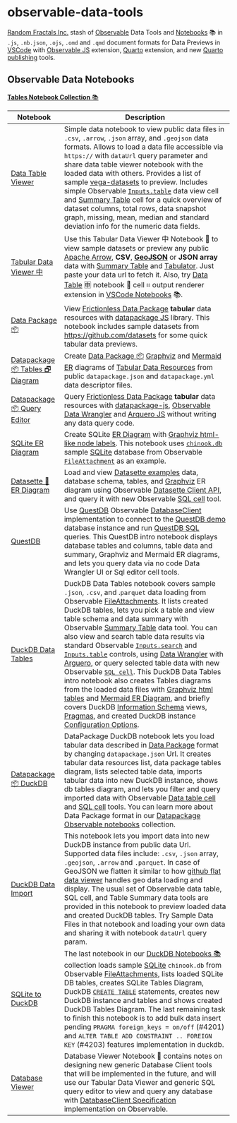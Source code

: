 # observable-data-tools
[Random Fractals Inc.](https://observablehq.com/@randomfractals?tab=collections) stash of [Observable](https://observablehq.com/explore) Data Tools and [Notebooks](https://twitter.com/hashtag/dataNotebooks?src=hashtag_click) 📚 in `.js`, `.nb.json`, `.ojs`, `.omd` and `.qmd` document formats for Data Previews in [VSCode](https://code.visualstudio.com/) with [Observable JS](https://marketplace.visualstudio.com/items?itemName=GordonSmith.observable-js) extension, [Quarto](https://marketplace.visualstudio.com/items?itemName=quarto.quarto) extension, and new [Quarto publishing](https://quarto.org/docs/publishing/) tools.

## Observable Data Notebooks

[**Tables Notebook Collection** 📚](https://observablehq.com/collection/@randomfractals/tables)

| Notebook | Description |
| --- | --- |
| [Data Table Viewer](https://observablehq.com/@randomfractals/data-table-viewer?collection=@randomfractals/tables) | Simple data notebook to view public data files in `.csv`, `.arrow`, `.json` array, and `.geojson` data formats. Allows to load a data file accessible via `https://` with `dataUrl` query parameter and share data table viewer notebook with the loaded data with others. Provides a list of sample [vega-datasets](https://github.com/vega/vega-datasets/tree/next/data) to preview. Includes simple Observable [`Inputs.table`](https://observablehq.com/@observablehq/input-table) data view cell and [Summary Table](https://observablehq.com/@observablehq/summary-table) cell for a quick overview of dataset columns, total rows, data snapshot graph, missing, mean, median and standard deviation info for the numeric data fields. |
| [Tabular Data Viewer 中](https://observablehq.com/@randomfractals/tabular-data-viewer?collection=@randomfractals/tables) | Use this Tabular Data Viewer 中 Notebook 📓 to view sample datasets or preview any public [Apache Arrow](https://observablehq.com/@randomfractals/apache-arrow), **CSV**, [**GeoJSON**](https://www.rfc-editor.org/rfc/rfc7946.html) or **JSON array** data with [Summary Table](https://observablehq.com/@observablehq/summary-table) and [Tabulator](http://tabulator.info/). Just paste your data url to fetch it. Also, try [Data Table](https://github.com/RandomFractals/vscode-data-table) 🈸 notebook 📓 cell ⌗ output renderer extension in [VSCode Notebooks](https://marketplace.visualstudio.com/search?target=VSCode&category=Notebooks&sortBy=Installs) 📚. |
| [Data Package 📦](https://observablehq.com/@randomfractals/data-package?collection=@randomfractals/tables) | View <a href="https://specs.frictionlessdata.io/data-package/" target="_blank" title="Data Package Specification">Frictionless Data Package</a> **tabular** data resources with <a href="https://github.com/frictionlessdata/datapackage-js" target="_blank" title="Data Hub">datapackage JS</a> library. This notebook includes sample datasets from <a href="https://github.com/datasets" target="_blank" title="Data Packaged Core Datasets">https://github.com/datasets</a> for some quick tabular data previews. |
| [Datapackage 📦 Tables 🗗 Diagram](https://observablehq.com/@randomfractals/datapackage-diagram?collection=@randomfractals/tables) | Create [Data Package 📦](https://observablehq.com/@randomfractals/data-package) [Graphviz](https://graphviz.org/) and [Mermaid ER](https://mermaid-js.github.io/mermaid/#/entityRelationshipDiagram) diagrams of [Tabular Data Resources](https://specs.frictionlessdata.io/tabular-data-resource/) from public `datapackage.json` and `datapackage.yml` data descriptor files. |
| [Datapackage 📦 Query Editor](https://observablehq.com/@randomfractals/datapackage-query-editor?collection=@randomfractals/tables) | Query [Frictionless Data Package](https://specs.frictionlessdata.io/data-package/) **tabular** data resources with [datapackage-js](https://github.com/frictionlessdata/datapackage-js), [Observable Data Wrangler](https://observablehq.com/@observablehq/data-wrangler) and [Arquero JS](https://uwdata.github.io/arquero) without writing any data query code. |
| [SQLite ER Diagram](https://observablehq.com/@randomfractals/sqlite-er-diagram?collection=@randomfractals/tables) | Create SQLite [ER Diagram](https://en.wikipedia.org/wiki/Entity%E2%80%93relationship_model) with [Graphviz html-like node labels](https://graphviz.org/doc/info/shapes.html#html). This notebook uses [`chinook.db`](https://www.sqlitetutorial.net/sqlite-sample-database/) sample [SQLite](https://www.sqlite.org/about.html) database from Observable [`FileAttachment`](https://observablehq.com/@observablehq/file-attachments) as an example. |
| [Datasette 📼 ER Diagram](https://observablehq.com/@randomfractals/datasette-er-diagram?collection=@randomfractals/tables) | Load and view [Datasette examples](https://datasette.io/examples) data, database schema, tables, and [Graphviz](https://graphviz.org/) ER diagram using Observable [Datasette Client API](https://observablehq.com/@ambassadors/datasette-client), and query it with new Observable [SQL cell](https://observablehq.com/@observablehq/sql-cell) tool. |
| [QuestDB](https://observablehq.com/@randomfractals/questdb?collection=@randomfractals/tables) | Use [QuestDB](https://observablehq.com/@observablehq/questdb?collection=@observablehq/database-clients) Observable [DatabaseClient](https://observablehq.com/@observablehq/database-client-specification) implementation to connect to the [QuestDB demo](https://demo.questdb.io/) database instance and run [QuestDB SQL](https://questdb.io/docs/concept/sql-execution-order) queries. This QuestDB intro notebook displays database tables and columns, table data and summary, Graphviz and Mermaid ER diagrams, and lets you query data via no code Data Wrangler UI or Sql editor cell tools. |
| [DuckDB Data Tables](https://observablehq.com/@randomfractals/duckdb-data-tables?collection=@randomfractals/duckdb) | DuckDB Data Tables notebook covers sample `.json`, `.csv`, and .`parquet` data loading from Observable [FileAttachments](https://observablehq.com/@observablehq/file-attachments). It lists created DuckDB tables, lets you pick a table and view table schema and data summary with Observable [Summary Table](https://observablehq.com/@observablehq/summary-table) data tool. You can also view and search table data results via standard Observable [`Inputs.search`](https://observablehq.com/@observablehq/input-search) and [`Inputs.table`](https://observablehq.com/@observablehq/input-table) controls, using [Data Wrangler](https://observablehq.com/@observablehq/data-wrangler) with [Arguero](https://uwdata.github.io/arquero/), or query selected table data with new Observable [`SQL cell`](https://observablehq.com/@observablehq/sql-cell). This DuckDB Data Tables intro notebook also creates Tables diagrams from the loaded data files with  [Graphviz html tables](https://graphviz.org/doc/info/shapes.html#html) and [Mermaid ER Diagram](https://mermaid-js.github.io/mermaid/#/entityRelationshipDiagram), and briefly covers DuckDB [Information Schema](https://duckdb.org/docs/sql/information_schema) views, [Pragmas](https://duckdb.org/docs/sql/pragmas), and created DuckDB instance [Configuration Options](https://duckdb.org/docs/sql/configuration). |
| [Datapackage 📦 DuckDB](https://observablehq.com/@randomfractals/datapackage-duckdb?collection=@randomfractals/duckdb) | DataPackage DuckDB notebook lets you load tabular data described in [Data Package](https://specs.frictionlessdata.io/data-package/) format by changing `datapackage.json` Url. It creates tabular data resources list, data package tables diagram, lists selected table data, imports tabular data into new DuckDB instance, shows db tables diagram, and lets you filter and query imported data with Observable [Data table cell](https://observablehq.com/@observablehq/data-table-cell) and [SQL cell](https://observablehq.com/@observablehq/sql-cell) tools. You can learn more about Data Package format in our [Datapackage Observable notebooks](https://observablehq.com/@randomfractals/data-package?collection=@randomfractals/datapackage) collection. |
| [DuckDB Data Import](https://observablehq.com/@randomfractals/duckdb-data-import?collection=@randomfractals/duckdb) | This notebook lets you import data into new DuckDB instance from public data Url. Supported data files include: `.csv`, `.json` array, `.geojson`, `.arrow` and `.parquet`. In case of GeoJSON we flatten it similar to how [github flat data viewer](https://github.com/githubocto/flat-viewer) handles geo data loading and display. The usual set of Observable data table, SQL cell, and Table Summary data tools are provided in this notebook to preview loaded data and created DuckDB tables. Try Sample Data Files in that notebook and loading your own data and sharing it with notebook `dataUrl` query param. |
| [SQLite to DuckDB](https://observablehq.com/@randomfractals/sqlite-to-duckdb?collection=@randomfractals/duckdb) | The last notebook in our [DuckDB Notebooks 📚](https://observablehq.com/@randomfractals/duckdb-data-tables?collection=@randomfractals/duckdb) collection loads sample [SQLite](https://www.sqlite.org/about.html) `chinook.db` from Observable [FileAttachments](https://observablehq.com/@observablehq/file-attachments), lists loaded SQLite DB tables, creates SQLite Tables Diagram, DuckDB [`CREATE TABLE`](https://duckdb.org/docs/sql/statements/create_table) statements, creates new DuckDB instance and tables and shows created DuckDB Tables Diagram. The last remaining task to finish this notebook is to add bulk data insert pending `PRAGMA foreign_keys = on/off` (#4201) and `ALTER TABLE ADD CONSTRAINT .. FOREIGN KEY` (#4203) features implementation in duckdb. |
| [Database Viewer](https://observablehq.com/@randomfractals/database-viewer?collection=@randomfractals/tables) | Database Viewer Notebook 📓 contains notes on designing new generic Database Client tools that will be implemented in the future, and will use our Tabular Data Viewer and generic SQL query editor to view and query any database with [DatabaseClient Specification](https://observablehq.com/@observablehq/database-client-specification) implementation on Observable. |